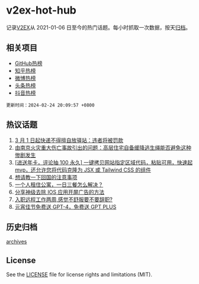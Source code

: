 # v2ex-hot-hub

 记录[V2EX](https://www.v2ex.com/)从 2021-01-06 日至今的热门话题。每小时抓取一次数据，按天[归档](archives)。
 
 ## 相关项目

- [GitHub热榜](https://github.com/snaildev/github-hot-hub)
- [知乎热榜](https://github.com/snaildev/zhihu-hot-hub)
- [微博热榜](https://github.com/snaildev/weibo-hot-hub)
- [头条热榜](https://github.com/snaildev/toutiao-hot-hub)
- [抖音热榜](https://github.com/snaildev/douyin-hot-hub)


 `更新时间：2024-02-24 20:09:57 +0800`

## 热议话题

1. [3 月 1 日起快递不得擅自放驿站：违者将被罚款](https://www.v2ex.com/t/1018024)
1. [由南京火灾重大伤亡事故引出的问题：高层住宅自备缓降逃生绳能否避免这种惨剧发生](https://www.v2ex.com/t/1018071)
1. [[进送年卡，评论抽 100 永久] 一键拷贝网站指定区域代码，粘贴可用，快速起 mvp，还允许您将代码克隆为 JSX 或 Tailwind CSS 的组件](https://www.v2ex.com/t/1018061)
1. [想请教一下回国的注意事项](https://www.v2ex.com/t/1018103)
1. [一个人租住公寓，一日三餐怎么解决？](https://www.v2ex.com/t/1018051)
1. [分享神级去除 IOS 应用开屏广告的方法](https://www.v2ex.com/t/1018073)
1. [入职远程工作两周,感觉不舒服要不要辞职?](https://www.v2ex.com/t/1018062)
1. [元宵佳节免费送 GPT-4，免费送 GPT PLUS](https://www.v2ex.com/t/1018080)

## 历史归档

[archives](archives)

## License

See the [LICENSE](LICENSE) file for license rights and limitations (MIT).
